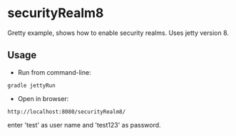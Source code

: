# securityRealm8

Gretty example, shows how to enable security realms. Uses jetty version 8.

## Usage

- Run from command-line:

```
gradle jettyRun
```

- Open in browser:

```
http://localhost:8080/securityRealm8/
```

enter 'test' as user name and 'test123' as password.
